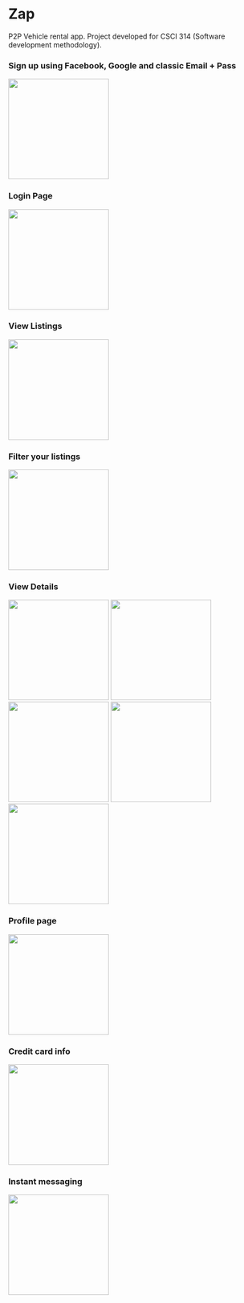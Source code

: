 # Zap

P2P Vehicle rental app. Project developed for CSCI 314 (Software development methodology). 

<h3>Sign up using Facebook, Google and classic Email + Pass</h3>
<img src="Zap screenshots/sc_1.jpg" width = 200>
<h3>Login Page</h3>
<img src="Zap screenshots/sc_2.jpg" width = 200>
<h3>View Listings</h3>
<img src="Zap screenshots/sc_3.jpg" width = 200>
<h3>Filter your listings</h3>
<img src="Zap screenshots/sc_4.jpg" width = 200>
<h3>View Details</h3>
<img src="Zap screenshots/sc_5.jpg" width = 200>
<img src="Zap screenshots/sc_6.jpg" width = 200>
<img src="Zap screenshots/sc_7.jpg" width = 200>
<img src="Zap screenshots/sc_8.jpg" width = 200>
<img src="Zap screenshots/sc_9.jpg" width = 200>
<h3>Profile page</h3>
<img src="Zap screenshots/sc_10.jpg" width = 200>
<h3>Credit card info</h3>
<img src="Zap screenshots/sc_11.jpg" width = 200>
<h3>Instant messaging</h3>
<img src="Zap screenshots/sc_12.jpg" width = 200>
